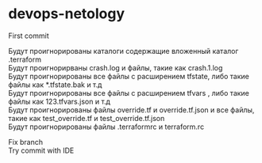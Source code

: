 # devops-netology
First commit

Будут проигнорированы каталоги содержащие вложенный каталог .terraform  
Будут проигнорирваны crash.log и файлы, такие как crash.1.log  
Будут проигнорированы все файлы с расширением tfstate, либо такие файлы как *.tfstate.bak и т.д  
Будут проигнорированы все файлы с расширением tfvars , либо такие файлы как 123.tfvars.json и т.д  
Будут проигнорированы файлы override.tf и override.tf.json и все файлы, такие как test_override.tf и test_override.tf.json  
Будут проигнорированы файлы .terraformrc и terraform.rc    

Fix branch  
Try commit with IDE
